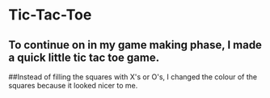 # Tic-Tac-Toe
## To continue on in my game making phase, I made a quick little tic tac toe game. 
##Instead of filling the squares with X's or O's, I changed the colour of the squares because it looked nicer to me. 
